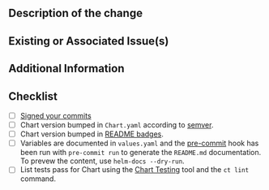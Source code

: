 ## Description of the change

<!-- Describe the change being requested. -->

## Existing or Associated Issue(s)

<!-- List any related issues. -->

## Additional Information

 <!-- Provide as much information that you feel would be helpful for those reviewing the proposed changes. -->

## Checklist
- [ ] [Signed your commits](https://docs.github.com/en/authentication/managing-commit-signature-verification/signing-commits)
- [ ] Chart version bumped in `Chart.yaml` according to [semver](http://semver.org/).
- [ ] Chart version bumped in [README badges](https://github.com/pact-foundation/pact-broker-chart/blob/master/charts/pact-broker/README.md?plain=1#L3).
- [ ] Variables are documented in `values.yaml` and the [pre-commit](https://pre-commit.com/) hook has been run with `pre-commit run` to generate the `README.md` documentation. To prevew the content, use `helm-docs --dry-run`.
- [ ] List tests pass for Chart using the [Chart Testing](https://github.com/helm/chart-testing) tool and the `ct lint` command.
